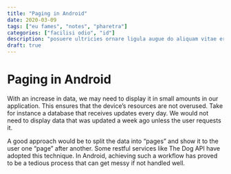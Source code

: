 ```yaml
---
title: "Paging in Android"
date: 2020-03-09
tags: ["eu fames", "notes", "pharetra"]
categories: ["facilisi odio", "id"]
description: "posuere ultricies ornare ligula augue do aliquam vitae erat labore ipsum nibh"
draft: true
---
```


# Paging in Android

With an increase in data, we may need to display it in small amounts in our application. This ensures that the device’s resources are not overused. Take for instance a database that receives updates every day. We would not need to display data that was updated a week ago unless the user requests it.

A good approach would be to split the data into “pages” and show it to the user one “page” after another. Some restful services like The Dog API have adopted this technique. In Android, achieving such a workflow has proved to be a tedious process that can get messy if not handled well.